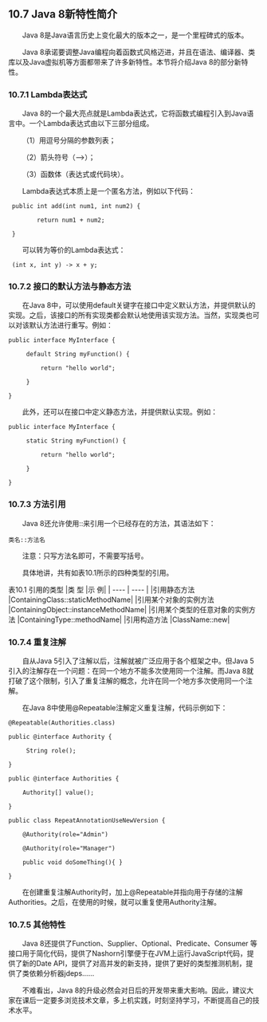 ## 10.7  Java 8新特性简介

 

&emsp;&emsp;Java 8是Java语言历史上变化最大的版本之一，是一个里程碑式的版本。

&emsp;&emsp;Java 8承诺要调整Java编程向着函数式风格迈进，并且在语法、编译器、类库以及Java虚拟机等方面都带来了许多新特性。本节将介绍Java 8的部分新特性。

### 10.7.1  Lambda表达式  

&emsp;&emsp;Java 8的一个最大亮点就是Lambda表达式，它将函数式编程引入到Java语言中。一个Lambda表达式由以下三部分组成。

&emsp;&emsp;（1）用逗号分隔的参数列表；

&emsp;&emsp;（2）箭头符号（–>）；

&emsp;&emsp;（3）函数体（表达式或代码块）。

&emsp;&emsp;Lambda表达式本质上是一个匿名方法，例如以下代码：


```
 public int add(int num1, int num2) {

​        return num1 + num2;

 }
```


&emsp;&emsp;可以转为等价的Lambda表达式：


```
 (int x, int y) -> x + y;
```

### 10.7.2  接口的默认方法与静态方法  

&emsp;&emsp;在Java 8中，可以使用default关键字在接口中定义默认方法，并提供默认的实现。之后，该接口的所有实现类都会默认地使用该实现方法。当然，实现类也可以对该默认方法进行重写。例如：


```
public interface MyInterface {

​     default String myFunction() {

​         return "hello world";

​     }

}
```


&emsp;&emsp;此外，还可以在接口中定义静态方法，并提供默认实现。例如：


```
public interface MyInterface {

​     static String myFunction() {

​         return "hello world";

​     }

}
```



### 10.7.3  方法引用  

&emsp;&emsp;Java 8还允许使用::来引用一个已经存在的方法，其语法如下：


```
类名::方法名
```


&emsp;&emsp;注意：只写方法名即可，不需要写括号。

&emsp;&emsp;具体地讲，共有如表10.1所示的四种类型的引用。

表10.1  引用的类型
|类    型	|示    例|
| ---- | ---- |
|引用静态方法	|ContainingClass::staticMethodName|
|引用某个对象的实例方法	|ContainingObject::instanceMethodName|
|引用某个类型的任意对象的实例方法	|ContainingType::methodName|
|引用构造方法	|ClassName::new|



### 10.7.4  重复注解  

&emsp;&emsp;自从Java 5引入了注解以后，注解就被广泛应用于各个框架之中。但Java 5引入的注解存在一个问题：在同一个地方不能多次使用同一个注解。而Java 8就打破了这个限制，引入了重复注解的概念，允许在同一个地方多次使用同一个注解。

&emsp;&emsp;在Java 8中使用@Repeatable注解定义重复注解，代码示例如下：


```
@Repeatable(Authorities.class)

public @interface Authority {

​     String role();

}

public @interface Authorities {

​    Authority[] value();

}

public class RepeatAnnotationUseNewVersion {

​    @Authority(role="Admin")

​    @Authority(role="Manager")

​    public void doSomeThing(){ }

}

```

&emsp;&emsp;在创建重复注解Authority时，加上@Repeatable并指向用于存储的注解Authorities。之后，在使用的时候，就可以重复使用Authority注解。

### 10.7.5  其他特性  

&emsp;&emsp;Java 8还提供了Function、Supplier、Optional、Predicate、Consumer 等接口用于简化代码，提供了Nashorn引擎便于在JVM上运行JavaScript代码，提供了新的Date API，提供了对高并发的新支持，提供了更好的类型推测机制，提供了类依赖分析器jdeps……

&emsp;&emsp;不难看出，Java 8的升级必然会对日后的开发带来重大影响。因此，建议大家在课后一定要多浏览技术文章，多上机实践，时刻坚持学习，不断提高自己的技术水平。

 
